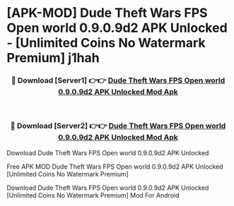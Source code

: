 # [APK-MOD] Dude Theft Wars FPS Open world 0.9.0.9d2 APK Unlocked - [Unlimited Coins No Watermark Premium] j1hah



<div align="center">
<h3>🔴 Download [Server1] 👉👉 <a href="https://momento.my/?title=Dude_Theft_Wars_FPS_Open_world_0.9.0.9d2_APK_Unlocked">Dude Theft Wars FPS Open world 0.9.0.9d2 APK Unlocked Mod Apk</a></h3><br>

<h3>🔴 Download [Server2] 👉👉 <a href="https://momento.my/?title=Dude_Theft_Wars_FPS_Open_world_0.9.0.9d2_APK_Unlocked">Dude Theft Wars FPS Open world 0.9.0.9d2 APK Unlocked Mod Apk</a></h3>
</div>



Download Dude Theft Wars FPS Open world 0.9.0.9d2 APK Unlocked 

Free APK MOD Dude Theft Wars FPS Open world 0.9.0.9d2 APK Unlocked [Unlimited Coins No Watermark Premium]

Download Dude Theft Wars FPS Open world 0.9.0.9d2 APK Unlocked [Unlimited Coins No Watermark Premium] Mod For Android
